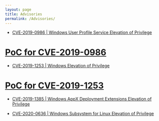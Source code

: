 ```yaml
---
layout: page
title: Advisories
permalink: /Advisories/
---
```

- [CVE-2019-0986 | Windows User Profile Service Elevation of Privilege](https://portal.msrc.microsoft.com/en-us/security-guidance/advisory/CVE-2019-0986)
# [PoC for CVE-2019-0986](https://github.com/padovah4ck/CVE-2019-0986) 
   

- [CVE-2019-1253 | Windows Elevation of Privilege](https://portal.msrc.microsoft.com/en-us/security-guidance/advisory/CVE-2019-1253)
# [PoC for CVE-2019-1253](https://github.com/padovah4ck/CVE-2019-1253)   
   

- [CVE-2019-1385 | Windows AppX Deployment Extensions Elevation of Privilege](https://portal.msrc.microsoft.com/en-us/security-guidance/advisory/CVE-2019-1385)

- [CVE-2020-0636 | Windows Subsystem for Linux Elevation of Privilege](https://portal.msrc.microsoft.com/en-us/security-guidance/advisory/CVE-2020-0636)
